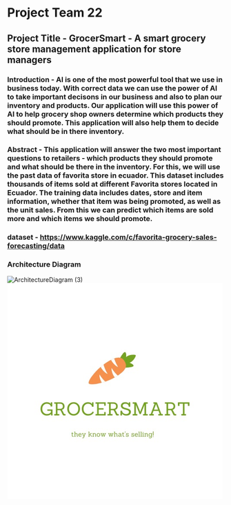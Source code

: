 # Project Team 22

## Project Title - GrocerSmart - A smart grocery store management application for store managers

### Introduction - AI is one of the most powerful tool that we use in business today. With correct data we can use the power of AI to take important decisons in our business and also to plan our inventory and products. Our application will use this power of AI to help grocery shop owners determine which products they should promote. This application will also help them to decide what should be in there inventory.

### Abstract - This application will answer the two most important questions to retailers - which products they should promote and what should be there in the inventory. For this, we will use the past data of favorita store in ecuador. This dataset includes thousands of items sold at different Favorita stores located in Ecuador. The training data includes dates, store and item information, whether that item was being promoted, as well as the unit sales. From this we can predict which items are sold more and which items we should promote.

### dataset - https://www.kaggle.com/c/favorita-grocery-sales-forecasting/data

### Architecture Diagram
![ArchitectureDiagram (3)](https://user-images.githubusercontent.com/64019111/110425885-f2453a80-8059-11eb-8135-824a4bea6da7.jpg)
![AppLogo](https://github.com/SJSUSpring21/Team22/blob/master/public/AppLogo.jpeg)



